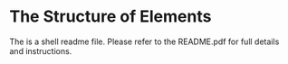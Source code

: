 # The Structure of Elements

The is a shell readme file. Please refer to the README.pdf for full details and instructions.

